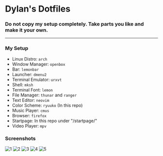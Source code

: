 # Dylan's Dotfiles

### Do not copy my setup completely. Take parts you like and make it your own.

<hr>

<!--- My Setup {{{ -->

### My Setup

* Linux Distro: `arch`
* Window Manager: `openbox`
* Bar: `lemonbar`
* Launcher: `dmenu2`
* Terminal Emulator: `urxvt`
* Shell: `mksh`
* Terminal Font: `lemon`
* File Manager: `thunar` and `ranger`
* Text Editor: `neovim`
* Color Scheme: `ryuuko` (In this repo)
* Music Player: `cmus`
* Browser: `firefox`
* Startpage: In this repo under "/startpage/"
* Video Player: `mpv`

<!--- }}} -->

### Screenshots

![1](https://i.imgur.com/WY3Y13v.png)
![2](https://i.imgur.com/FFDA8CH.png)
![3](https://i.imgur.com/cx2Akfb.png)
![4](https://i.imgur.com/RVD3iqa.png)
![5](https://i.imgur.com/layRUAC.png)



